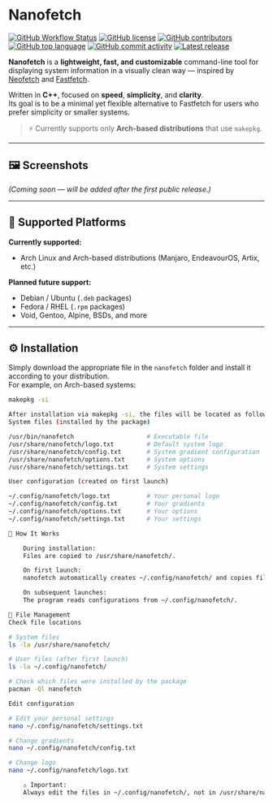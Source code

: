 # Nanofetch

[![GitHub Workflow Status](https://img.shields.io/github/actions/workflow/status/runrakali/nanofetch/ci.yml)](https://github.com/runrakali/nanofetch/actions)
[![GitHub license](https://img.shields.io/github/license/runrakali/nanofetch)](LICENSE)
[![GitHub contributors](https://img.shields.io/github/contributors/runrakali/nanofetch)](https://github.com/runrakali/nanofetch/graphs/contributors)
[![GitHub top language](https://img.shields.io/github/languages/top/runrakali/nanofetch?logo=c)](https://github.com/runrakali/nanofetch)
[![GitHub commit activity](https://img.shields.io/github/commit-activity/m/runrakali/nanofetch)](https://github.com/runrakali/nanofetch/commits)
[![Latest release](https://img.shields.io/github/v/release/runrakali/nanofetch?logo=github)](https://github.com/runrakali/nanofetch/releases)

**Nanofetch** is a **lightweight, fast, and customizable** command-line tool for displaying system information in a visually clean way — inspired by [Neofetch](https://github.com/dylanaraps/neofetch) and [Fastfetch](https://github.com/fastfetch-cli/fastfetch).

Written in **C++**, focused on **speed**, **simplicity**, and **clarity**.  
Its goal is to be a minimal yet flexible alternative to Fastfetch for users who prefer simplicity or smaller systems.

> ⚡ Currently supports only **Arch-based distributions** that use `makepkg`.

---

## 🖼️ Screenshots

_(Coming soon — will be added after the first public release.)_

---

## 🧩 Supported Platforms

**Currently supported:**
- Arch Linux and Arch-based distributions (Manjaro, EndeavourOS, Artix, etc.)

**Planned future support:**
- Debian / Ubuntu (`.deb` packages)
- Fedora / RHEL (`.rpm` packages)
- Void, Gentoo, Alpine, BSDs, and more

---

## ⚙️ Installation

Simply download the appropriate file in the `nanofetch` folder and install it according to your distribution.  
For example, on Arch-based systems:

```bash
makepkg -si

After installation via makepkg -si, the files will be located as follows:
System files (installed by the package)

/usr/bin/nanofetch                    # Executable file
/usr/share/nanofetch/logo.txt         # Default system logo
/usr/share/nanofetch/config.txt       # System gradient configuration
/usr/share/nanofetch/options.txt      # System options
/usr/share/nanofetch/settings.txt     # System settings

User configuration (created on first launch)

~/.config/nanofetch/logo.txt          # Your personal logo
~/.config/nanofetch/config.txt        # Your gradients
~/.config/nanofetch/options.txt       # Your options
~/.config/nanofetch/settings.txt      # Your settings

🧠 How It Works

    During installation:
    Files are copied to /usr/share/nanofetch/.

    On first launch:
    nanofetch automatically creates ~/.config/nanofetch/ and copies files from /usr/share/nanofetch/ into it.

    On subsequent launches:
    The program reads configurations from ~/.config/nanofetch/.

📂 File Management
Check file locations

# System files
ls -la /usr/share/nanofetch/

# User files (after first launch)
ls -la ~/.config/nanofetch/

# Check which files were installed by the package
pacman -Ql nanofetch

Edit configuration

# Edit your personal settings
nano ~/.config/nanofetch/settings.txt

# Change gradients
nano ~/.config/nanofetch/config.txt

# Change logo
nano ~/.config/nanofetch/logo.txt

    ⚠️ Important:
    Always edit the files in ~/.config/nanofetch/, not in /usr/share/nanofetch/, because system files are overwritten on updates.
